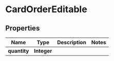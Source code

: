 

# CardOrderEditable


## Properties

Name | Type | Description | Notes
------------ | ------------- | ------------- | -------------
**quantity** | **Integer** |  | 



